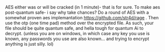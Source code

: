 AES either was or will be cracked (in 1 minute)- that is for sure. To make aes post-quantum safe- i say why take chances? Do a round of AES with a somewhat proven aes implemantation https://github.com/str4d/rage . Then use the otp (one time pad) method over the encrypted file. As such, your file should be quite quantum safe, and hella tough for quantum Ai to decrypt. (unless you are on windows, in which case any key you use is known, any passwords you use are also known... and trying to encrypt anything is just silly.  lol)
